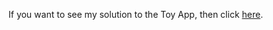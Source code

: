 If you want to see my solution to the Toy App, then click [here](https://github.com/FelipeParreira/toy_app).
